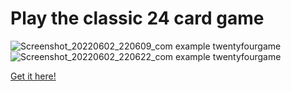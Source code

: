 # Play the classic 24 card game

![Screenshot_20220602_220609_com example twentyfourgame](https://user-images.githubusercontent.com/2643227/173907151-d666fbb7-52c1-48f3-8047-61e5642040be.jpg)
![Screenshot_20220602_220622_com example twentyfourgame](https://user-images.githubusercontent.com/2643227/173907179-1111a846-b153-40c4-bad3-84a15a423518.jpg)

[Get it here!](https://play.google.com/store/apps/details?id=com.guowei.twentyfourgame)
